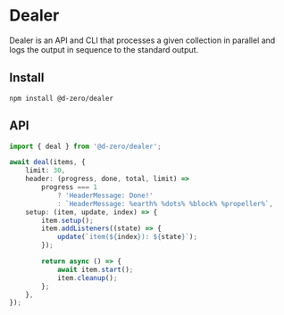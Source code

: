 # Dealer

Dealer is an API and CLI that processes a given collection in parallel and logs the output in sequence to the standard output.

## Install

```shell
npm install @d-zero/dealer
```

## API

```ts
import { deal } from '@d-zero/dealer';

await deal(items, {
	limit: 30,
	header: (progress, done, total, limit) =>
		progress === 1
			? 'HeaderMessage: Done!'
			: `HeaderMessage: %earth% %dots% %block% %propeller%`,
	setup: (item, update, index) => {
		item.setup();
		item.addListeners((state) => {
			update(`item(${index}): ${state}`);
		});

		return async () => {
			await item.start();
			item.cleanup();
		};
	},
});
```
